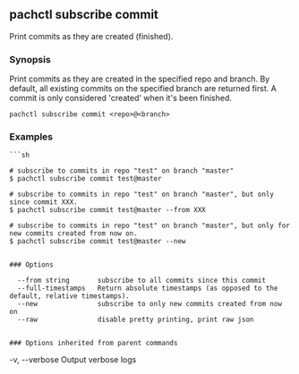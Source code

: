 ## pachctl subscribe commit

Print commits as they are created (finished).

### Synopsis


Print commits as they are created in the specified repo and branch.  By default, all existing commits on the specified branch are returned first.  A commit is only considered 'created' when it's been finished.

```
pachctl subscribe commit <repo>@<branch>
```

### Examples

```
```sh

# subscribe to commits in repo "test" on branch "master"
$ pachctl subscribe commit test@master

# subscribe to commits in repo "test" on branch "master", but only since commit XXX.
$ pachctl subscribe commit test@master --from XXX

# subscribe to commits in repo "test" on branch "master", but only for new commits created from now on.
$ pachctl subscribe commit test@master --new
```
```

### Options

```
      --from string       subscribe to all commits since this commit
      --full-timestamps   Return absolute timestamps (as opposed to the default, relative timestamps).
      --new               subscribe to only new commits created from now on
      --raw               disable pretty printing, print raw json
```

### Options inherited from parent commands

```
  -v, --verbose   Output verbose logs
```

